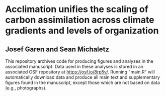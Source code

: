 # Acclimation unifies the scaling of carbon assimilation across climate gradients and levels of organization
## Josef Garen and Sean Michaletz

This repository archives code for producing figures and analyses in the associated manuscript. Data used in these analyses is stored in an associated OSF repository at https://osf.io/8rp5v/. Running "main.R" will automatically download data and produce all main text and supplementary figures found in the manuscript, except those which are not based on data (e.g., photographs).
